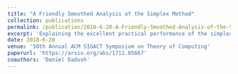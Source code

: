 ```yaml
---
title: "A Friendly Smoothed Analysis of the Simplex Method"
collection: publications
permalink: /publication/2018-6-20-A-Friendly-Smoothed-Analysis-of-the-Simplex-Method
excerpt: 'Explaining the excellent practical performance of the simplex method for linear programming has been a major topic of research for over 50 years. One of the most successful frameworks for understanding the simplex method was given by Spielman and Teng (JACM ‘04), who developed the notion of smoothed analysis. Starting from an arbitrary linear program with d variables and n constraints, Spielman and Teng analyzed the expected runtime over random perturbations of the LP (smoothed LP), where variance σ<sup>2</sup> Gaussian noise is added to the LP data. In particular, they gave a two-stage shadow vertex simplex algorithm which uses an expected Õ(d<sup>55</sup>n<sup>86</sup>(1+σ<sup>−30</sup>)) number of simplex pivots to solve the smoothed LP. Their analysis and runtime was substantially improved by Deshpande and Spielman (FOCS ‘05) and later Vershynin (SICOMP ‘09). The fastest current algorithm, due to Vershynin, solves the smoothed LP using an expected O(d<sup>3</sup> log<sup>3</sup> n σ<sup>−4</sup> + d<sup>9</sup> log<sup>7</sup> n) number of pivots, improving the dependence on n from polynomial to logarithmic. While the original proof of Spielman and Teng has now been substantially simplified, the resulting analyses are still quite long and complex and the parameter dependencies far from optimal. In this work, we make substantial progress on this front, providing an improved and simpler analysis of shadow simplex methods, where our main algorithm requires an expected O(d<sup>2</sup> √logn σ<sup>−2</sup> + d<sup>5</sup> log<sup>3/2</sup> n) number of simplex pivots. We obtain our results via an improved shadow bound, key to earlier analyses as well, combined with algorithmic techniques of Borgwardt (ZOR ‘82) and Vershynin. As an added bonus, our analysis is completely modular, allowing us to obtain non-trivial bounds for perturbations beyond Gaussians, such as Laplace perturbations.'
date: 2018-6-20
venue: '50th Annual ACM SIGACT Symposium on Theory of Computing'
paperurl: 'https://arxiv.org/abs/1711.05667'
coauthors: 'Daniel Dadush'
---
```

